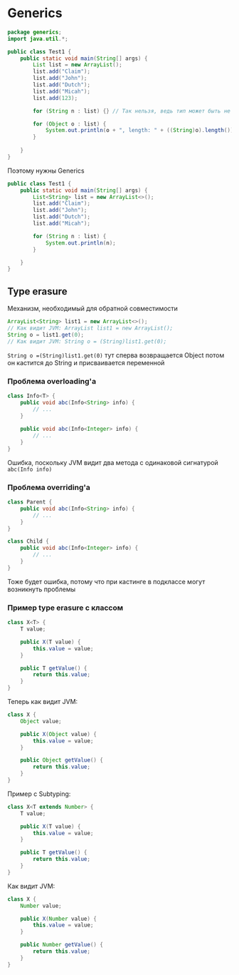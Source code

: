 # Generics
```java
package generics;
import java.util.*;

public class Test1 {
    public static void main(String[] args) {
        List list = new ArrayList();
        list.add("Claim");
        list.add("John");
        list.add("Dutch");
        list.add("Micah");
        list.add(123);

        for (String n : list) {} // Так нельзя, ведь тип может быть не только String

        for (Object o : list) {
            System.out.println(o + ", length: " + ((String)o).length()); // Exception
        }
        
    }
}
```
Поэтому нужны Generics
```java
public class Test1 {
    public static void main(String[] args) {
        List<String> list = new ArrayList<>();
        list.add("Claim");
        list.add("John");
        list.add("Dutch");
        list.add("Micah");

        for (String n : list) {
            System.out.println(n);
        }

    }
}
```
## Type erasure
Механизм, необходимый для обратной совместимости
```java
ArrayList<String> list1 = new ArrayList<>();
// Как видит JVM: ArrayList list1 = new ArrayList();
String o = list1.get(0);
// Как видит JVM: String o = (String)list1.get(0);
```
`String o =(String)list1.get(0)` тут сперва возвращается Object потом он кастится до
String и присваивается переменной
### Проблема overloading'а
```java
class Info<T> {
    public void abc(Info<String> info) {
        // ...
    }
    
    public void abc(Info<Integer> info) {
        // ...
    }
}
```

Ошибка, поскольку JVM видит два метода с одинаковой сигнатурой
`abc(Info info)`
### Проблема overriding'a 
```java
class Parent {
    public void abc(Info<String> info) {
        // ...
    }
}

class Child {
    public void abc(Info<Integer> info) {
        // ...
    }
}
```
Тоже будет ошибка, потому что при кастинге в подклассе могут возникнуть проблемы

### Пример type erasure с классом
```java
class X<T> {
    T value;

    public X(T value) {
        this.value = value;
    }

    public T getValue() {
        return this.value;
    }
}
```
Теперь как видит JVM:
```java
class X {
    Object value;

    public X(Object value) {
        this.value = value;
    }

    public Object getValue() {
        return this.value;
    }
}
```
Пример с Subtyping:
```java
class X<T extends Number> {
    T value;

    public X(T value) {
        this.value = value;
    }

    public T getValue() {
        return this.value;
    }
}
```
Как видит JVM:
```java
class X {
    Number value;

    public X(Number value) {
        this.value = value;
    }

    public Number getValue() {
        return this.value;
    }
}
```














